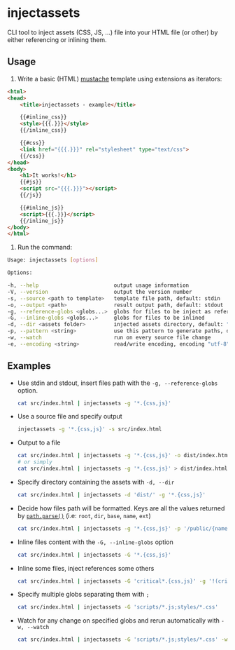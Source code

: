# injectassets

CLI tool to inject assets (CSS, JS, ...) file into your HTML file (or other) by either referencing or inlining them.

## Usage

1. Write a basic (HTML) [mustache](http://mustache.github.io/) template using extensions as iterators:

  ```html
  <html>
  <head>
      <title>injectassets - example</title>

      {{#inline_css}}
      <style>{{{.}}}</style>
      {{/inline_css}}

      {{#css}}
      <link href="{{{.}}}" rel="stylesheet" type="text/css">
      {{/css}}
  </head>
  <body>
      <h1>It works!</h1>
      {{#js}}
      <script src="{{{.}}}"></script>
      {{/js}}

      {{#inline_js}}
      <script>{{{.}}}</script>
      {{/inline_js}}
  </body>
  </html>

  ```

1. Run the command:

  ```bash
  Usage: injectassets [options]

  Options:

  -h, --help                        output usage information
  -V, --version                     output the version number
  -s, --source <path to template>   template file path, default: stdin
  -o, --output <path>               result output path, default: stdout
  -g, --reference-globs <globs...>  globs for files to be inject as references
  -G, --inline-globs <globs...>     globs for files to be inlined
  -d, --dir <assets folder>         injected assets directory, default: "./"
  -p, --pattern <string>            use this pattern to generate paths, default {dir}/{base}
  -w, --watch                       run on every source file change
  -e, --encoding <string>           read/write encoding, encoding "utf-8"
  ```

## Examples

  * Use stdin and stdout, insert files path with the `-g, --reference-globs` option.

    ```bash
    cat src/index.html | injectassets -g '*.{css,js}'
    ```

  * Use a source file and specify output

    ```bash
    injectassets -g '*.{css,js}' -s src/index.html
    ```

  * Output to a file

    ```bash
    cat src/index.html | injectassets -g '*.{css,js}' -o dist/index.html
    # or simply
    cat src/index.html | injectassets -g '*.{css,js}' > dist/index.html
    ```

  * Specify directory containing the assets with `-d, --dir`

    ```bash
    cat src/index.html | injectassets -d 'dist/' -g '*.{css,js}'
    ```

  * Decide how files path will be formatted. Keys are all the values returned by [`path.parse()`](https://nodejs.org/api/path.html#path_path_parse_pathstring) (i.e: `root`, `dir`, `base`, `name`, `ext`)

    ```bash
    cat src/index.html | injectassets -g '*.{css,js}' -p '/public/{name}{ext}'
    ```

  * Inline files content with the `-G, --inline-globs` option

    ```bash
    cat src/index.html | injectassets -G '*.{css,js}'
    ```

  * Inline some files, inject references some others

    ```bash
    cat src/index.html | injectassets -G 'critical*.{css,js}' -g '!(critical)*.{css,js}'
    ```

  * Specify multiple globs separating them with `;`

    ```bash
    cat src/index.html | injectassets -G 'scripts/*.js;styles/*.css'
    ```

  * Watch for any change on specified globs and rerun automatically with `-w, --watch`

    ```bash
    cat src/index.html | injectassets -G 'scripts/*.js;styles/*.css' -w -o dist/index.html
    ```
